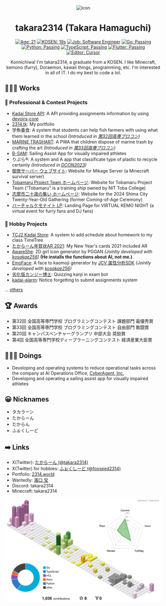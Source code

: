 <div align="center">
<a>
    <img src="https://github.com/takara2314.png" width="128" height="128" alt="icon">
</a>

# takara2314 (Takara Hamaguchi)

[![Age: 21](https://img.shields.io/badge/Age-21-1d4ed8?labelColor=142a6b&style=for-the-badge)](https://2314.world/)
[![KOSEN: 19s](https://img.shields.io/badge/KOSEN-19s-84cc16?labelColor=4c7510&style=for-the-badge)](https://www.toba-cmt.ac.jp/)
[![Job: Software Engineer](https://img.shields.io/badge/Job-Software%20Engineer-2d8c3c?labelColor=1b5224&style=for-the-badge)](https://www.cyberagent.co.jp/)
[![Go: Passing](https://img.shields.io/badge/Go-passing-00add8?labelColor=006a82&style=for-the-badge&logo=go&logoColor=ffffff)](https://go.dev/)
[![Python: Passing](https://img.shields.io/badge/Python-passing-3776AB?labelColor=214666&style=for-the-badge&logo=python&logoColor=ffffff)](https://www.python.org/)
[![TypeScript: Passing](https://img.shields.io/badge/TypeScript-passing-3178C6?labelColor=1d4775&style=for-the-badge&logo=typescript&logoColor=ffffff)](https://www.typescriptlang.org/)
[![Flutter: Passing](https://img.shields.io/badge/Flutter-passing-02569b?labelColor=01335d&style=for-the-badge&logo=flutter&logoColor=ffffff)](https://flutter.dev/)
[![Editor: Cursor](https://img.shields.io/badge/Editor-Cursor-000000?labelColor=000000&style=for-the-badge&logo=cursor&logoColor=ffffff)](https://www.cursor.com/)

Konnichiwa! I'm takara2314, a graduate from a KOSEN. I like Minecraft, kemono (furry), Doraemon,
kawaii things, programming, etc. I'm interested in all of IT. I do my best to code a lot.

</div>

## 👨🏽‍💻 Works

### 💼 Professional & Contest Projects

- [Kadai Store API](https://github.com/takara2314/kadai-store-api): A API
  providing assignments information by using
  [devoirs-core](https://github.com/approvers/devoirs-core)
- [2314.tk](https://github.com/takara2314/2314.tk): My portfolio
- 学魚養食: A system that students can help fish farmers with using what them
  learned in the school _(Introduced in
  [第32回高専プロコン](https://youtu.be/GpcsrOywmHA?t=21897))_
- [MARINE TRASHART](https://github.com/ezaki-lab/2022-trashart): A PWA that
  children dispose of marine trash by crafting the art _(Introduced in
  [第33回高専プロコン](https://youtu.be/wSapbCyDciY?t=20187))_
- [B-SAM](https://github.com/takara2314/bsam): Sailing Assist App for visually
  impaired athletes
- りぷら®: A system and A app that classificate type of plastic to recycle certainly _(Introduced in
  [DCON2023](https://dcon.ai/2023/products/%E3%82%8A%E3%81%B7%E3%82%89/))_
- [御景サーバー ウェブサイト](https://github.com/Mikage-Server/website): Website for Mikage Server (a Minecraft survival server)
- [Tobamaru Project Team ホームページ](https://github.com/takara2314/3rd-tobamaru-lastyear): Website for Tobamaru Project Team
  ("Tobamaru" is a training ship owned by NIT Toba College)
- [志摩市二十歳の集い ホームページ](https://github.com/takara2314/shima-hatachi-2024): Website for the 2024 Shima City Twenty-Year-Old Gathering
  (former Coming-of-Age Ceremony)
- [バーチャルケモナイト LP](https://github.com/foxseedlab/vkemonight-lp): Landing Page for VIRTUAL KEMO NIGHT (a virtual event for furry fans and DJ fans)

### 🧩 Hobby Projects

- [TCJ2 Kadai Store](https://github.com/takara2314/tcj2-kadai-store): A system
  to add schedule about homework to my class TimeTree
- [たからーん年賀状AR 2021](https://github.com/takara2314/nenga2021): My New
  Year's cards 2021 included AR
- [AwareShe](https://github.com/takara2314/awareshe): 2D girl icon generator by
  PGGAN _(Jointly developed with [kosakae256](https://github.com/kosakae256))_
  **(He installs the functions about AI, not me.)**
- [EmoFace](https://github.com/kosakae256/EmoFace): A face to kaomoji generator
  by [JCV 属性分析SDK](https://www.japancv.co.jp/solutions/insight_sdk/)
  _(Jointly developed with [kosakae256](https://github.com/kosakae256))_
- [劣化版カンジー博士](https://github.com/takara2314/downgraded-dr.kanji):
  Quizzing kanji in exam bot
- [kadai-alarm](https://github.com/takara2314/kadai-alarm): Notice forgetting to
  submit assignments system

... [others](https://2314.world/works)

## 🏆 Awards

- 第32回 全国高等専門学校 プログラミングコンテスト 課題部門 最優秀賞
- 第33回 全国高等専門学校 プログラミングコンテスト 自由部門 敢闘賞
- 第20回 キャンパスベンチャーグランプリ 中部大会 奨励賞
- 第4回 全国高等専門学校ディープラーニングコンテスト 経済産業大臣賞

## 👨🏽‍🔬 Doings

- Developing and operating systems to reduce operational tasks across the company at AI Operations Office, [CyberAgent, Inc.](https://www.cyberagent.co.jp/)
- Developing and operating a sailing assist app for visually impaired athletes

## 😀 Nicknames

- タカラーン
- たからーん
- たからん
- ふぉくしーど

## ➡️ Links

- X(Twitter): [たからーん (@takara2314)](https://x.com/takara2314)
- X(Twitter) for hobbies: [ふぉくしーど (@foxseed2314)](https://x.com/foxseed2314)
- Portfolio: [2314.world](https://2314.world/)
- Wantedly: [濱口 宝](https://www.wantedly.com/id/HamaguchiTakara)
- Discord: takara2314
- Minecraft: takara2314

![](./profile-3d-contrib/profile-season-animate.svg)
